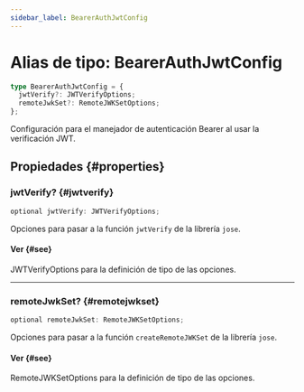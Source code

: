 ```yaml
---
sidebar_label: BearerAuthJwtConfig
---
```


# Alias de tipo: BearerAuthJwtConfig

```ts
type BearerAuthJwtConfig = {
  jwtVerify?: JWTVerifyOptions;
  remoteJwkSet?: RemoteJWKSetOptions;
};
```

Configuración para el manejador de autenticación Bearer al usar la verificación JWT.

## Propiedades {#properties}

### jwtVerify? {#jwtverify}

```ts
optional jwtVerify: JWTVerifyOptions;
```

Opciones para pasar a la función `jwtVerify` de la librería `jose`.

#### Ver {#see}

JWTVerifyOptions para la definición de tipo de las opciones.

***

### remoteJwkSet? {#remotejwkset}

```ts
optional remoteJwkSet: RemoteJWKSetOptions;
```

Opciones para pasar a la función `createRemoteJWKSet` de la librería `jose`.

#### Ver {#see}

RemoteJWKSetOptions para la definición de tipo de las opciones.